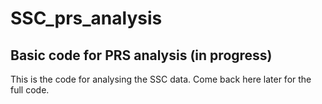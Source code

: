 # SSC_prs_analysis

## Basic code for PRS analysis (in progress)

This is the code for analysing the SSC data. Come back here later for the full code.

